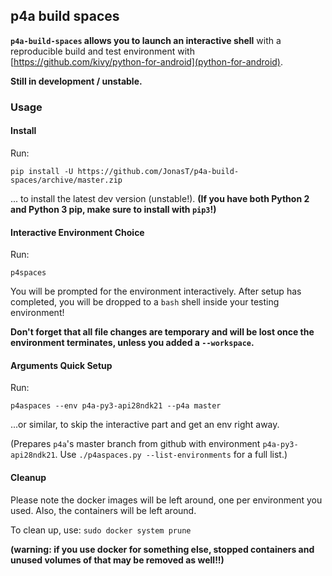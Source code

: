 
## p4a build spaces

**`p4a-build-spaces` allows you to launch an interactive
shell** with a reproducible build and test environment with
[https://github.com/kivy/python-for-android](python-for-android).

**Still in development / unstable.**

### Usage

#### Install

Run:

`pip install -U https://github.com/JonasT/p4a-build-spaces/archive/master.zip`

... to install the latest dev version (unstable!).
**(If you have both Python 2 and Python 3 pip, make sure to install with `pip3`!)**

#### Interactive Environment Choice

Run:

`p4spaces`

You will be prompted for the environment interactively.
After setup has completed, you will be dropped to a `bash` shell inside
your testing environment!

**Don't forget that all file changes are temporary and will be lost once
the environment terminates, unless you added a `--workspace`.**

#### Arguments Quick Setup

Run:

`p4aspaces --env p4a-py3-api28ndk21 --p4a master`

...or similar, to skip the interactive part and get an env right away.

(Prepares `p4a`'s master branch from github with environment
`p4a-py3-api28ndk21`. Use `./p4aspaces.py --list-environments` for
a full list.)

#### Cleanup

Please note the docker images will be left around, one per environment
you used. Also, the containers will be left around.

To clean up, use: `sudo docker system prune`

**(warning: if you use docker for something else, stopped containers
and unused volumes of that may be removed as well!!)**


